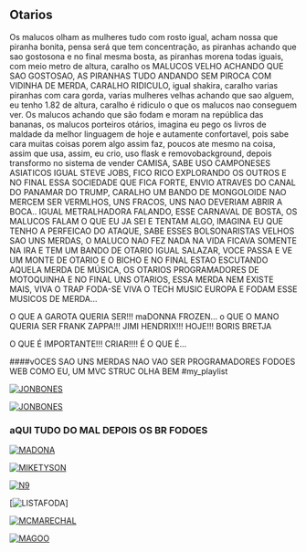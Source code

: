 ## Otarios

Os malucos olham as mulheres tudo com rosto igual, acham nossa que piranha bonita,
pensa será que tem concentração, as piranhas achando que sao gostosona e no final
mesma bosta, as piranhas morena todas iguais, com meio metro de altura, caralho
os MALUCOS VELHO ACHANDO QUE SAO GOSTOSAO, AS PIRANHAS TUDO ANDANDO SEM PIROCA
COM VIDINHA DE MERDA, CARALHO RIDICULO, igual shakira, caralho varias piranhas
com cara gorda, varias mulheres velhas achando que sao alguem, eu tenho 1.82
de altura, caralho é ridiculo o que os malucos nao conseguem ver. Os malucos
achando que são fodam e moram na república das bananas, os malucos porteiros
otários, imagina eu pego os livros de maldade da melhor linguagem de hoje e
autamente confortavel, pois sabe cara muitas coisas porem algo assim faz, poucos
ate mesmo na coisa, assim que usa, assim, eu crio, uso flask e removobackground,
depois transformo no sistema de vender CAMISA, SABE USO CAMPONESES ASIATICOS
IGUAL STEVE JOBS, FICO RICO EXPLORANDO OS OUTROS E NO FINAL ESSA SOCIEDADE QUE
FICA FORTE, ENVIO ATRAVES DO CANAL DO PANAMAR DO TRUMP, CARALHO UM BANDO DE
MONGOLOIDE NAO MERCEM SER VERMLHOS, UNS FRACOS, UNS NAO DEVERIAM ABRIR A BOCA..
IGUAL METRALHADORA FALANDO, ESSE CARNAVAL DE BOSTA, OS MALUCOS FALAM O QUE EU
JA SEI E TENTAM ALGO, IMAGINA EU QUE TENHO A PERFEICAO DO ATAQUE, SABE ESSES
BOLSONARISTAS VELHOS SAO UNS MERDAS, O MALUCO NAO FEZ NADA NA VIDA FICAVA
SOMENTE NA IRA E TEM UM BANDO DE OTARIO IGUAL SALAZAR, VOCE PASSA E VE UM MONTE
DE OTARIO E O BICHO E NO FINAL ESTAO ESCUTANDO AQUELA MERDA DE MÚSICA, OS OTARIOS
PROGRAMADORES DE MOTOQUINHA E NO FINAL UNS OTARIOS, ESSA MERDA NEM EXISTE MAIS,
VIVA O TRAP FODA-SE VIVA O TECH MUSIC EUROPA E FODAM ESSE MUSICOS DE MERDA...

O QUE A GAROTA QUERIA SER!!! maDONNA FROZEN...
o QUE O MANO QUERIA SER FRANK ZAPPA!!! JIMI HENDRIX!!! 
HOJE!!! BORIS BRETJA

O QUE É IMPORTANTE!!! CRIAR!!!! É O QUE É...


####vOCES SAO UNS MERDAS NAO VAO SER PROGRAMADORES FODOES WEB COMO EU, UM MVC STRUC OLHA BEM
#my_playlist

[![JONBONES](https://dmxg5wxfqgb4u.cloudfront.net/styles/athlete_bio_full_body/s3/2025-01/5/JONES_JON_L_BELT_11-16.png?itok=CUPv7ubQ)](https://www.youtube.com/watch?v=iNjdfwCJpG4&t=69s)

[![JONBONES](https://dmxg5wxfqgb4u.cloudfront.net/styles/athlete_bio_full_body/s3/2025-01/5/JONES_JON_L_BELT_11-16.png?itok=CUPv7ubQ)](https://www.youtube.com/watch?v=iNjdfwCJpG4&t=71s)

### aQUI TUDO DO MAL DEPOIS OS BR FODOES
[![MADONA](https://www.jornaldocomercio.com/_midias/jpg/2024/05/05/afp__20240505__34qw8g3__v3__highres__topshotbrazilmusicmadonna-10554685.jpg)](https://www.youtube.com/watch?v=XS088Opj9o0)

[![MIKETYSON](https://cdn.oantagonista.com/uploads/2024/11/Mike-Tyson-leva-bolada-milionaria-na-luta-contra-Jake-Paul-e1731768595178.jpeg)](https://www.youtube.com/watch?v=R2RxpsS639I)

[![N9](https://terceirotempo.uol.com.br/imagens/96/33/arq_289633.jpg?1585679857=1585679857?1585679858)](https://www.youtube.com/watch?v=LJazLLboogM&pp=ygUYUk9OQUxETyBGRU5PTUVOTyBGVU1BTkRP)

[![LISTAFODA](https://www.youtube.com/watch?v=jVj7TXmQDHE&pp=ygUWbWFyZWNoYWwgZmF2ZWxhIHZpdmUgNQ%3D%3D)]

[![MCMARECHAL](https://i0.wp.com/www.rapdab.com.br/wp-content/uploads/2023/01/FAVELA-VIVE.jpg?zoom=2&resize=780%2C470&ssl=1)](https://www.youtube.com/watch?v=cXc9bRT2ouM)

[![MAGOO](https://camoesradio.com/ewrt87u6ythghrhfg/2023/10/baco-exu.jpg)](https://www.youtube.com/watch?v=K5yGZRjXzgM)
